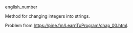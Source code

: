 english_number

Method for changing integers into strings.

Problem from https://pine.fm/LearnToProgram/chap_00.html.